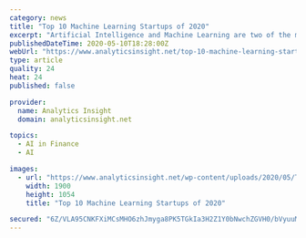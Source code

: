 ```yaml
---
category: news
title: "Top 10 Machine Learning Startups of 2020"
excerpt: "Artificial Intelligence and Machine Learning are two of the most disruptive technologies today. Startups and organizations today depend on AI and machine learning for their essential applications. The article list Top 10 Machine Learning Startups of 2020."
publishedDateTime: 2020-05-10T18:28:00Z
webUrl: "https://www.analyticsinsight.net/top-10-machine-learning-startups-of-2020/"
type: article
quality: 24
heat: 24
published: false

provider:
  name: Analytics Insight
  domain: analyticsinsight.net

topics:
  - AI in Finance
  - AI

images:
  - url: "https://www.analyticsinsight.net/wp-content/uploads/2020/05/Top-10-Machine-Learning-Startups-of-2020.png"
    width: 1900
    height: 1054
    title: "Top 10 Machine Learning Startups of 2020"

secured: "6Z/VLA95CNKFXiMCsMHO6zhJmyga8PK5TGkIa3H2Z1Y0bNwchZGVH0/bVyuuMeQvSL5qi0gshCUxjLjctXMxVUIyuhTzrSk9qAv9W//UFkKs1dPojmlxlMBmWq2bfBB3rm/vO4oNI6cV1s5PfXoDrp7uv+DLGLn05UZDp+1MWcO4t4gJ7zrQzewuHhomue/2DChSdLvS7UGZWsAP+JZuS+y0mgEcJr3AKedkEbwGzfXObB+NJpiKsWnK+asOdGi4vAJZGN+VXm3lNuPAxqMrUc2/fR5CazOJzAVpJ5qfu3hMg8YKT5OQQSjFofK3M8mUv/js4fbsxjCXxpjEm09tbb+cINos26qJWuG3HajzQpD7y12WIBCMLOLzPR7mCjU/9QB8zg2m7MQt5yrFa/oKPQj5qk6WALsH/TfIqt2ixqka3zgSPUnQLGCqmqvtqWalMvRviUbwiOKLE7AxLTj8g0el/wQAJ+uWokNdcmjQRyA=;rCshdRUljz5QR2CA3sIO8A=="
---
```


